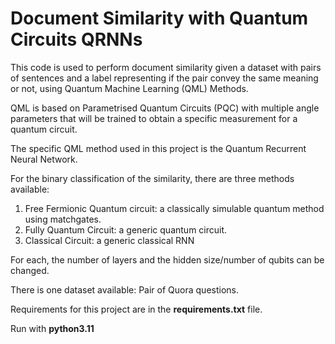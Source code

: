 
# Document Similarity with Quantum Circuits QRNNs

This code is used to perform document similarity given a dataset with pairs of sentences and a label representing if the pair convey the same meaning or not, using Quantum Machine Learning (QML) Methods.

QML is based on Parametrised Quantum Circuits (PQC) with multiple angle parameters that will be trained to obtain a specific measurement for a quantum circuit. 

The specific QML method used in this project is the Quantum Recurrent Neural Network. 

For the binary classification of the similarity, there are three methods available:

1) Free Fermionic Quantum circuit: a classically simulable quantum method using matchgates.
2) Fully Quantum Circuit: a generic quantum circuit.
3) Classical Circuit: a generic classical RNN

For each, the number of layers and the hidden size/number of qubits can be changed.

There is one dataset available: Pair of Quora questions.

Requirements for this project are in the **requirements.txt** file.

Run with **python3.11**
